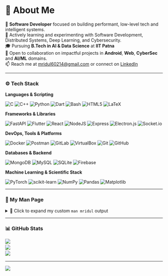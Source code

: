 # 💫 About Me

🎯 **Software Developer** focused on building performant, low-level tech and intelligent systems.  
🧠 Actively learning and experimenting with Software Development, Distributed Systems, Deep Learning, and Cybersecurity.   
🎓 Pursuing **B.Tech in AI & Data Science** at **IIT Patna**  
🤝 Open to collaboration on impactful projects in **Android**, **Web**, **CyberSec** and **AI/ML** domains.    
📫 Reach me at [mridul60214@gmail.com](mailto:mridul60214@gmail.com) or connect on [LinkedIn](https://www.linkedin.com/in/mridul-kumar-703038250/)

---

### ⚙️ Tech Stack

**Languages & Scripting**

![C](https://img.shields.io/badge/C-00599C?style=for-the-badge&logo=c&logoColor=white)
![C++](https://img.shields.io/badge/C%2B%2B-00599C?style=for-the-badge&logo=c%2B%2B&logoColor=white)
![Python](https://img.shields.io/badge/Python-3670A0?style=for-the-badge&logo=python&logoColor=ffdd54)
![Dart](https://img.shields.io/badge/Dart-0175C2?style=for-the-badge&logo=dart&logoColor=white)
![Bash](https://img.shields.io/badge/Bash-121011?style=for-the-badge&logo=gnu-bash&logoColor=white)
![HTML5](https://img.shields.io/badge/HTML5-E34F26?style=for-the-badge&logo=html5&logoColor=white)
![LaTeX](https://img.shields.io/badge/LaTeX-008080?style=for-the-badge&logo=latex&logoColor=white)

**Frameworks & Libraries**

![FastAPI](https://img.shields.io/badge/FastAPI-005571?style=for-the-badge&logo=fastapi&logoColor=white)
![Flutter](https://img.shields.io/badge/Flutter-02569B?style=for-the-badge&logo=flutter&logoColor=white)
![React](https://img.shields.io/badge/React-20232a?style=for-the-badge&logo=react&logoColor=61DAFB)
![NodeJS](https://img.shields.io/badge/Node.js-6DA55F?style=for-the-badge&logo=node.js&logoColor=white)
![Express](https://img.shields.io/badge/Express.js-404d59?style=for-the-badge&logo=express&logoColor=white)
![Electron.js](https://img.shields.io/badge/Electron-191970?style=for-the-badge&logo=electron&logoColor=white)
![Socket.io](https://img.shields.io/badge/Socket.io-black?style=for-the-badge&logo=socket.io)

**DevOps, Tools & Platforms**

![Docker](https://img.shields.io/badge/Docker-2496ED?style=for-the-badge&logo=docker&logoColor=white)
![Postman](https://img.shields.io/badge/Postman-FF6C37?style=for-the-badge&logo=postman&logoColor=white)
![GitLab](https://img.shields.io/badge/GitLab-FC6D26?style=for-the-badge&logo=gitlab&logoColor=white)
![VirtualBox](https://img.shields.io/badge/VirtualBox-183A61?style=for-the-badge&logo=virtualbox&logoColor=white)
![Git](https://img.shields.io/badge/Git-F05033?style=for-the-badge&logo=git&logoColor=white)
![GitHub](https://img.shields.io/badge/GitHub-121011?style=for-the-badge&logo=github&logoColor=white)

**Databases & Backend**

![MongoDB](https://img.shields.io/badge/MongoDB-4ea94b?style=for-the-badge&logo=mongodb&logoColor=white)
![MySQL](https://img.shields.io/badge/MySQL-4479A1?style=for-the-badge&logo=mysql&logoColor=white)
![SQLite](https://img.shields.io/badge/SQLite-07405e?style=for-the-badge&logo=sqlite&logoColor=white)
![Firebase](https://img.shields.io/badge/Firebase-FFCA28?style=for-the-badge&logo=firebase&logoColor=black)

**Machine Learning & Scientific Stack**

![PyTorch](https://img.shields.io/badge/PyTorch-EE4C2C?style=for-the-badge&logo=PyTorch&logoColor=white)
![scikit-learn](https://img.shields.io/badge/scikit--learn-F7931E?style=for-the-badge&logo=scikit-learn&logoColor=white)
![NumPy](https://img.shields.io/badge/NumPy-013243?style=for-the-badge&logo=numpy&logoColor=white)
![Pandas](https://img.shields.io/badge/Pandas-150458?style=for-the-badge&logo=pandas&logoColor=white)
![Matplotlib](https://img.shields.io/badge/Matplotlib-ffffff?style=for-the-badge&logo=matplotlib&logoColor=black)


---

### 📂 My Man Page

<details>
<summary>📜 Click to expand my custom <code>man mridul</code> output</summary>
<br>
<p align="center">
    <img src="https://raw.githubusercontent.com/mridul249/mridul249/main/Screenshot%202025-06-23%20015354.png" width="30%">
    <img src="https://raw.githubusercontent.com/mridul249/mridul249/main/Screenshot%202025-06-23%20015407.png" width="30%">
</p>
</details>

---

### 📊 GitHub Stats

![](https://github-readme-stats.vercel.app/api?username=mridul249&theme=dark&hide_border=false&include_all_commits=true&count_private=true)  
![](https://nirzak-streak-stats.vercel.app/?user=mridul249&theme=dark&hide_border=false)  
![](https://github-readme-stats.vercel.app/api/top-langs/?username=mridul249&theme=dark&hide_border=false&layout=compact)

---

[![](https://visitcount.itsvg.in/api?id=mridul249&icon=0&color=0)](https://visitcount.itsvg.in)
